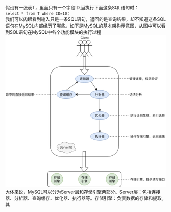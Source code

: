 假设有一张表T，里面只有一个字段ID,当执行下面这条SQL语句时：  
`select * from T where ID=10；`  
我们可以肉眼看到输入只是一条SQL语句，返回的是查询结果，却不知道这条SQL语句在MySQL内部经历了哪些。如下是MySQL的基本架构示意图，从图中可以看到SQL语句在MySQL中各个功能模块的执行过程  
![title](https://raw.githubusercontent.com/liujinxi931204/image/master/gitnote/2020/07/27/1595839894222-1595839894224.png)  
大体来说，MySQL可以分为Server层和存储引擎两部分。Server层：包括连接器、分析器、查询缓存、优化器、执行器等。存储引擎：负责数据的存储和提取。其
